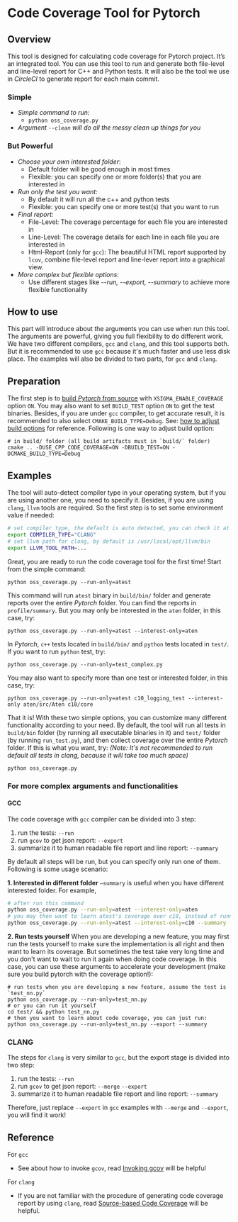 # Code Coverage Tool for Pytorch

## Overview

This tool is designed for calculating code coverage for Pytorch project.
It’s an integrated tool. You can use this tool to run and generate both file-level and line-level report for C++ and Python tests. It will also be the tool we use in *CircleCI* to generate report for each main commit.

### Simple
* *Simple command to run:*
    * `python oss_coverage.py  `
* *Argument `--clean` will do all the messy clean up things for you*

### But Powerful

* *Choose your own interested folder*:
    * Default folder will be good enough in most times
    * Flexible: you can specify one or more folder(s) that you are interested in
* *Run only the test you want:*
    * By default it will run all the c++ and python tests
    * Flexible: you can specify one or more test(s) that you want to run
* *Final report:*
    * File-Level: The coverage percentage for each file you are interested in
    * Line-Level: The coverage details for each line in each file you are interested in
    * Html-Report (only for `gcc`): The beautiful HTML report supported by `lcov`, combine file-level report and line-lever report into a graphical view.
* *More complex but flexible options:*
    * Use different stages like *--run, --export, --summary* to achieve more flexible functionality

## How to use
This part will introduce about the arguments you can use when run this tool. The arguments are powerful, giving you full flexibility to do different work.
We have two different compilers, `gcc` and `clang`, and this tool supports both. But it is recommended to use `gcc` because it's much faster and use less disk place. The examples will also be divided to two parts, for `gcc` and `clang`.

## Preparation
The first step is to [build *Pytorch* from source](https://github.com/pytorch/pytorch#from-source) with `XSIGMA_ENABLE_COVERAGE` option `ON`. You may also want to set `BUILD_TEST` option `ON` to get the test binaries. Besides, if you are under `gcc` compiler, to get accurate result, it is recommended to also select `CMAKE_BUILD_TYPE=Debug`.
See: [how to adjust build options](https://github.com/pytorch/pytorch#adjust-build-options-optional) for reference. Following is one way to adjust build option:
```
# in build/ folder (all build artifacts must in `build/` folder)
cmake .. -DUSE_CPP_CODE_COVERAGE=ON -DBUILD_TEST=ON -DCMAKE_BUILD_TYPE=Debug
```


## Examples
The tool will auto-detect compiler type in your operating system, but if you are using another one, you need to specify it. Besides, if you are using `clang`, `llvm` tools are required. So the first step is to set some environment value if needed:
```bash
# set compiler type, the default is auto detected, you can check it at the start of log.txt
export COMPILER_TYPE="CLANG"
# set llvm path for clang, by default is /usr/local/opt/llvm/bin
export LLVM_TOOL_PATH=...
```

Great, you are ready to run the code coverage tool for the first time! Start from the simple command:
```
python oss_coverage.py --run-only=atest
```
This command will run `atest` binary in `build/bin/` folder and generate reports over the entire *Pytorch* folder. You can find the reports in `profile/summary`. But you may only be interested in the `aten` folder, in this case, try:
```
python oss_coverage.py --run-only=atest --interest-only=aten
```
In *Pytorch*, `c++` tests located in `build/bin/` and `python` tests located in `test/`. If you want to run `python` test, try:
```
python oss_coverage.py --run-only=test_complex.py
```

You may also want to specify more than one test or interested folder, in this case, try:
```
python oss_coverage.py --run-only=atest c10_logging_test --interest-only aten/src/Aten c10/core
```
That it is! With these two simple options, you can customize many different functionality according to your need.
By default, the tool will run all tests in `build/bin` folder (by running all executable binaries in it) and `test/` folder (by running `run_test.py`), and then collect coverage over the entire *Pytorch* folder. If this is what you want, try:
*(Note: It's not recommended to run default all tests in clang, because it will take too much space)*
```bash
python oss_coverage.py
```

### For more complex arguments and functionalities
#### GCC
The code coverage with `gcc` compiler can be divided into 3 step:
1. run the tests: `--run`
2. run `gcov` to get json report: `--export`
3. summarize it to human readable file report and line report: `--summary`

By default all steps will be run, but you can specify only run one of them. Following is some usage scenario:

**1. Interested in different folder**
`—summary` is useful when you have different interested folder. For example,
```bash
# after run this command
python oss_coverage.py --run-only=atest --interest-only=aten
# you may then want to learn atest's coverage over c10, instead of running the test again, you can:
python oss_coverage.py --run-only=atest --interest-only=c10 --summary
```


**2. Run tests yourself**
When you are developing a new feature, you may first run the tests yourself to make sure the implementation is all right and then want to learn its coverage. But sometimes the test take very long time and you don't want to wait to run it again when doing code coverage. In this case, you can use these arguments to accelerate your development (make sure you build pytorch with the coverage option!):
```
# run tests when you are developing a new feature, assume the test is `test_nn.py`
python oss_coverage.py --run-only=test_nn.py
# or you can run it yourself
cd test/ && python test_nn.py
# then you want to learn about code coverage, you can just run:
python oss_coverage.py --run-only=test_nn.py --export --summary
```

### CLANG
The steps for `clang` is very similar to `gcc`, but the export stage is divided into two step:
1. run the tests: `--run`
2. run `gcov` to get json report: `--merge` `--export`
3. summarize it to human readable file report and line report: `--summary`

Therefore, just replace `--export` in `gcc` examples with `--merge` and `--export`, you will find it work!

## Reference

For `gcc`
* See about how to invoke `gcov`, read [Invoking gcov](https://gcc.gnu.org/onlinedocs/gcc/Invoking-Gcov.html#Invoking-Gcov) will be helpful

For `clang`
* If you are not familiar with the procedure of generating code coverage report by using `clang`, read [Source-based Code Coverage](https://clang.llvm.org/docs/SourceBasedCodeCoverage.html) will be helpful.
